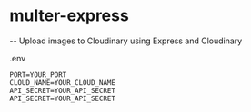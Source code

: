 # multer-express  
-- Upload images to Cloudinary using Express and Cloudinary

.env
```
PORT=YOUR_PORT
CLOUD_NAME=YOUR_CLOUD_NAME
API_SECRET=YOUR_API_SECRET
API_SECRET=YOUR_API_SECRET
```
